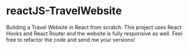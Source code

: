 # reactJS-TravelWebsite
Building a Travel Website in React from scratch. This project uses React Hooks and React Router and the website is fully responsive as well. Feel free to refactor the code and send me your versions!
